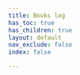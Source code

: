 ```yaml
---
title: Books log
has_toc: true
has_children: true
layout: default
nav_exclude: false
index: false

---
```

